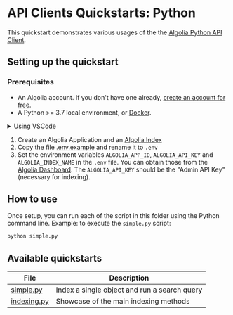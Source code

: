 # API Clients Quickstarts: Python

This quickstart demonstrates various usages of the the [Algolia Python API Client](https://www.algolia.com/doc/api-client/getting-started/install/python/?client=python).

## Setting up the quickstart

### Prerequisites

- An Algolia account. If you don't have one already, [create an account for free](https://www.algolia.com/users/sign-up).
- A Python >= 3.7 local environment, or [Docker](https://www.docker.com/get-started).

<details>
  <summary>Using VSCode</summary>

  By using VScode and having the [Visual Studio Code Remote - Containers](https://code.visualstudio.com/docs/remote/containers) extension installed, you can run any of the quickstarts by using the command [Remote-Containers: Open Folder in Container](https://code.visualstudio.com/docs/remote/containers#_quick-start-open-an-existing-folder-in-a-container) command.
  
  Each of the quickstart contains a [.devcontainer.json](./.devcontainer/devcontainer.json), along with a [Dockerfile](./.devcontainer/Dockerfile).
</details>

1. Create an Algolia Application and an [Algolia Index](https://www.algolia.com/doc/guides/getting-started/quick-start/tutorials/getting-started-with-the-dashboard/#indices)
2. Copy the file [.env.example](.env.example) and rename it to `.env` 
3. Set the environment variables `ALGOLIA_APP_ID`, `ALGOLIA_API_KEY` and `ALGOLIA_INDEX_NAME` in the `.env` file. You can obtain those from the [Algolia Dashboard](https://www.algolia.com/api-keys/). The `ALGOLIA_API_KEY` should be the "Admin API Key" (necessary for indexing).

## How to use

Once setup, you can run each of the script in this folder using the Python command line.
Example: to execute the `simple.py` script:

```bash
python simple.py
```

## Available quickstarts

| File | Description |
| ------------- | ------------- |
| [simple.py](./simple.py)  | Index a single object and run a search query |
| [indexing.py](./indexing.py)  | Showcase of the main indexing methods |

